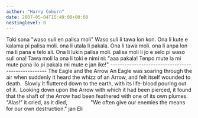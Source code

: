 ```yaml
---
author: "Harry Coburn"
date: 2007-05-04T15:49:00+00:00
nestinglevel: 0
---
```

Toki sona "waso suli en palisa moli" Waso suli li tawa lon kon. Ona li kute e kalama pi palisa moli. ona li utala li pakala. Ona li tawa moli. ona li anpa lon ma li pana e telo ali. Ona li lukin palisa moli. palisa moli li jo e selo pi waso suli ona! Tawa moli la ona li toki e nimi ni: "aaa pakala! Tenpo mute la mi mute pana ilo pi pakala mi mute e jan ike!" ---------------------------------------------------
The Eagle and the Arrow An Eagle was soaring through the air when suddenly it heard the whizz of an Arrow, and felt itself wounded to death.  Slowly it fluttered down to the earth, with its life-blood pouring out of it.  Looking down upon the Arrow with which it had been pierced, it found that the shaft of the Arrow had been feathered with one of its own plumes.  "Alas!" it cried, as it died,                "We often give our enemies the means for our own destruction." jan Eli